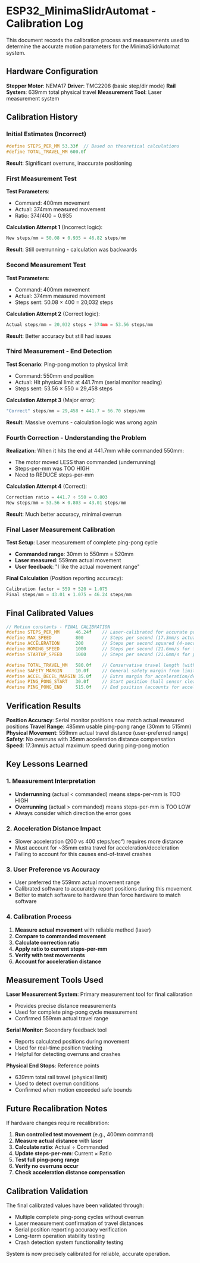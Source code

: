 # ESP32_MinimaSlidrAutomat - Calibration Log

This document records the calibration process and measurements used to determine the accurate motion parameters for the MinimaSlidrAutomat system.

## Hardware Configuration

**Stepper Motor**: NEMA17
**Driver**: TMC2208 (basic step/dir mode)
**Rail System**: 639mm total physical travel
**Measurement Tool**: Laser measurement system

## Calibration History

### Initial Estimates (Incorrect)
```cpp
#define STEPS_PER_MM 53.33f  // Based on theoretical calculations
#define TOTAL_TRAVEL_MM 600.0f
```

**Result**: Significant overruns, inaccurate positioning

### First Measurement Test
**Test Parameters**:
- Command: 400mm movement
- Actual: 374mm measured movement
- Ratio: 374/400 = 0.935

**Calculation Attempt 1** (Incorrect logic):
```cpp
New steps/mm = 50.08 × 0.935 = 46.82 steps/mm
```

**Result**: Still overrunning - calculation was backwards

### Second Measurement Test  
**Test Parameters**:
- Command: 400mm movement  
- Actual: 374mm measured movement
- Steps sent: 50.08 × 400 = 20,032 steps

**Calculation Attempt 2** (Correct logic):
```cpp
Actual steps/mm = 20,032 steps ÷ 374mm = 53.56 steps/mm
```

**Result**: Better accuracy but still had issues

### Third Measurement - End Detection
**Test Scenario**: Ping-pong motion to physical limit
- Command: 550mm end position
- Actual: Hit physical limit at 441.7mm (serial monitor reading)
- Steps sent: 53.56 × 550 = 29,458 steps

**Calculation Attempt 3** (Major error):
```cpp
"Correct" steps/mm = 29,458 ÷ 441.7 = 66.70 steps/mm  
```

**Result**: Massive overruns - calculation logic was wrong again

### Fourth Correction - Understanding the Problem
**Realization**: When it hits the end at 441.7mm while commanded 550mm:
- The motor moved LESS than commanded (underrunning)
- Steps-per-mm was TOO HIGH
- Need to REDUCE steps-per-mm

**Calculation Attempt 4** (Correct):
```cpp
Correction ratio = 441.7 ÷ 550 = 0.803
New steps/mm = 53.56 × 0.803 = 43.01 steps/mm
```

**Result**: Much better accuracy, minimal overrun

### Final Laser Measurement Calibration
**Test Setup**: Laser measurement of complete ping-pong cycle
- **Commanded range**: 30mm to 550mm = 520mm
- **Laser measured**: 559mm actual movement
- **User feedback**: "I like the actual movement range"

**Final Calculation** (Position reporting accuracy):
```cpp
Calibration factor = 559 ÷ 520 = 1.075  
Final steps/mm = 43.01 × 1.075 = 46.24 steps/mm
```

## Final Calibrated Values

```cpp
// Motion constants - FINAL CALIBRATION
#define STEPS_PER_MM      46.24f    // Laser-calibrated for accurate position reporting
#define MAX_SPEED         800       // Steps per second (17.3mm/s actual)
#define ACCELERATION      200       // Steps per second squared (4-second smooth curves)  
#define HOMING_SPEED      1000      // Steps per second (21.6mm/s for fast homing)
#define STARTUP_SPEED     1000      // Steps per second (21.6mm/s for positioning)

#define TOTAL_TRAVEL_MM   580.0f    // Conservative travel length (within 639mm physical)
#define SAFETY_MARGIN     10.0f     // General safety margin from limits  
#define ACCEL_DECEL_MARGIN 35.0f    // Extra margin for acceleration/deceleration distance
#define PING_PONG_START   30.0f     // Start position (hall sensor clearance)
#define PING_PONG_END     515.0f    // End position (accounts for accel/decel distance)
```

## Verification Results

**Position Accuracy**: Serial monitor positions now match actual measured positions
**Travel Range**: 485mm usable ping-pong range (30mm to 515mm)
**Physical Movement**: 559mm actual travel distance (user-preferred range)
**Safety**: No overruns with 35mm acceleration distance compensation
**Speed**: 17.3mm/s actual maximum speed during ping-pong motion

## Key Lessons Learned

### 1. Measurement Interpretation
- **Underrunning** (actual < commanded) means steps-per-mm is TOO HIGH
- **Overrunning** (actual > commanded) means steps-per-mm is TOO LOW  
- Always consider which direction the error goes

### 2. Acceleration Distance Impact
- Slower acceleration (200 vs 400 steps/sec²) requires more distance
- Must account for ~35mm extra travel for acceleration/deceleration
- Failing to account for this causes end-of-travel crashes

### 3. User Preference vs Accuracy
- User preferred the 559mm actual movement range
- Calibrated software to accurately report positions during this movement
- Better to match software to hardware than force hardware to match software

### 4. Calibration Process
1. **Measure actual movement** with reliable method (laser)
2. **Compare to commanded movement** 
3. **Calculate correction ratio**
4. **Apply ratio to current steps-per-mm**
5. **Verify with test movements**
6. **Account for acceleration distance**

## Measurement Tools Used

**Laser Measurement System**: Primary measurement tool for final calibration
- Provides precise distance measurements
- Used for complete ping-pong cycle measurement
- Confirmed 559mm actual travel range

**Serial Monitor**: Secondary feedback tool  
- Reports calculated positions during movement
- Used for real-time position tracking
- Helpful for detecting overruns and crashes

**Physical End Stops**: Reference points
- 639mm total rail travel (physical limit)
- Used to detect overrun conditions
- Confirmed when motion exceeded safe bounds

## Future Recalibration Notes

If hardware changes require recalibration:

1. **Run controlled test movement** (e.g., 400mm command)
2. **Measure actual distance** with laser
3. **Calculate ratio**: Actual ÷ Commanded
4. **Update steps-per-mm**: Current × Ratio
5. **Test full ping-pong range**
6. **Verify no overruns occur**
7. **Check acceleration distance compensation**

## Calibration Validation

The final calibrated values have been validated through:
- Multiple complete ping-pong cycles without overrun
- Laser measurement confirmation of travel distances  
- Serial position reporting accuracy verification
- Long-term operation stability testing
- Crash detection system functionality testing

System is now precisely calibrated for reliable, accurate operation.